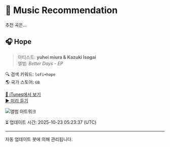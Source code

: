 
# 🎵 Music Recommendation

추천 곡은...

## 🎧 Hope  
> 아티스트: **yuhei miura & Kazuki Isogai**  
> 앨범: _Better Days - EP_  

🔍 검색 키워드: `lofi+hope`  
🌎 국가 스토어: `GB`

[🔗 iTunes에서 보기](https://music.apple.com/gb/album/hope/1548240130?i=1548240132&uo=4)  
[▶️ 미리 듣기](https://audio-ssl.itunes.apple.com/itunes-assets/AudioPreview115/v4/3f/8c/e0/3f8ce0f4-5e14-9063-3219-0b9d72039e24/mzaf_10461146084735092291.plus.aac.p.m4a)

![앨범 아트워크](https://is1-ssl.mzstatic.com/image/thumb/Music114/v4/4d/14/37/4d143716-e1fa-262e-8243-a6a6d16289e0/artwork.jpg/100x100bb.jpg)

⏳ 업데이트 시간: 2025-10-23 05:23:37 (UTC)

---
자동 업데이트 봇에 의해 관리됩니다.
